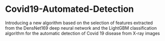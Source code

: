 # Covid19-Automated-Detection
Introducing a new algorithm based on the selection of features extracted from the DensNet169 deep neural network and the LightGBM classification algorithm for the automatic detection of Covid 19 disease from X-ray images
